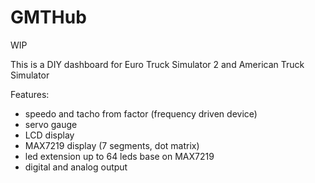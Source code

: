 # GMTHub

WIP

This is a DIY dashboard for Euro Truck Simulator 2 and American Truck Simulator

Features:

- speedo and tacho from factor (frequency driven device)
- servo gauge
- LCD display
- MAX7219 display (7 segments, dot matrix)
- led extension up to 64 leds base on MAX7219
- digital and analog output
